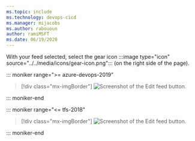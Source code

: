 ```yaml
---
ms.topic: include
ms.technology: devops-cicd
ms.manager: mijacobs
ms.author: rabououn
author: ramiMSFT
ms.date: 06/19/2020
---
```


With your feed selected, select the gear icon :::image type="icon" source="../../media/icons/gear-icon.png"::: (on the right side of the page).

::: moniker range=">= azure-devops-2019"

> [!div class="mx-imgBorder"] 
> ![Screenshot of the Edit feed button.](../media/editfeed-azure-devops-newnav.png)

::: moniker-end

::: moniker range="<= tfs-2018"

> [!div class="mx-imgBorder"] 
> ![Screenshot of the Edit feed button.](../media/editfeed.png)

::: moniker-end
